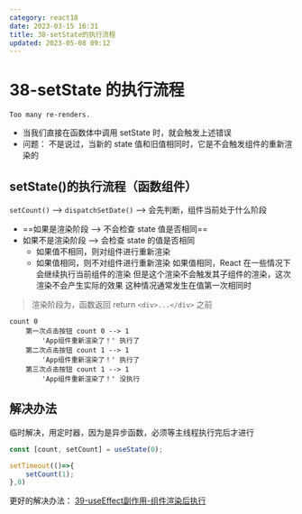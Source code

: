 ```yaml
---
category: react18
date: 2023-03-15 16:31
title: 38-setState的执行流程
updated: 2023-05-08 09:12
---
```


# 38-setState 的执行流程

`Too many re-renders.`

- 当我们直接在函数体中调用 setState 时，就会触发上述错误
- 问题：
  不是说过，当新的 state 值和旧值相同时，它是不会触发组件的重新渲染的

## setState()的执行流程（函数组件）

`setCount()` --> `dispatchSetDate()`
--> 会先判断，组件当前处于什么阶段

- ==如果是渲染阶段 --> 不会检查 state 值是否相同==
- 如果不是渲染阶段 --> 会检查 state 的值是否相同
  - 如果值不相同，则对组件进行重新渲染
  - 如果值相同，则不对组件进行重新渲染
    如果值相同，React 在一些情况下会继续执行当前组件的渲染
    但是这个渲染不会触发其子组件的渲染，这次渲染不会产生实际的效果
    这种情况通常发生在值第一次相同时

> 渲染阶段为，函数返回 return `<div>...</div>` 之前

```
count 0
    第一次点击按钮 count 0 --> 1
        'App组件重新渲染了！' 执行了
    第二次点击按钮 count 1 --> 1
        'App组件重新渲染了！' 执行了
    第三次点击按钮 count 1 --> 1
        'App组件重新渲染了！' 没执行
```


## 解决办法

临时解决，用定时器，因为是异步函数，必须等主线程执行完后才进行
```jsx
const [count, setCount] = useState(0);

setTimeout(()=>{
    setCount(1);
},0)
```

更好的解决办法： [39-useEffect副作用-组件渲染后执行](39-useEffect副作用-组件渲染后执行.md)